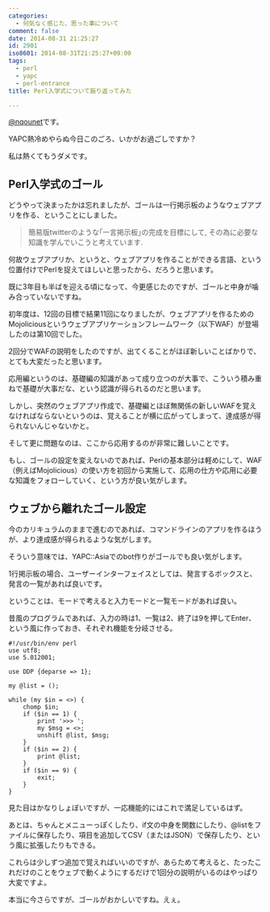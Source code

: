 ```yaml
---
categories:
  - 何気なく感じた、思った事について
comment: false
date: 2014-08-31 21:25:27
id: 2901
iso8601: 2014-08-31T21:25:27+09:00
tags:
  - perl
  - yapc
  - perl-entrance
title: Perl入学式について振り返ってみた

---
```


<p><a href="https://twitter.com/nqounet">@nqounet</a>です。</p>

<p>YAPC熱冷めやらぬ今日このごろ、いかがお過ごしですか？</p>

<p>私は熱くてもうダメです。</p>



<h2>Perl入学式のゴール</h2>

<p>どうやって決まったかは忘れましたが、ゴールは一行掲示板のようなウェブアプリを作る、ということにしました。</p>

<blockquote>
  <p>簡易版twitterのような｢一言掲示板｣の完成を目標にして, その為に必要な知識を学んでいこうと考えています.</p>
</blockquote>

<p>何故ウェブアプリか、というと、ウェブアプリを作ることができる言語、という位置付けでPerlを捉えてほしいと思ったから、だろうと思います。</p>

<p>既に3年目も半ばを迎える頃になって、今更感じたのですが、ゴールと中身が噛み合っていないですね。</p>

<p>初年度は、12回の目標で結果11回になりましたが、ウェブアプリを作るためのMojoliciousというウェブアプリケーションフレームワーク（以下WAF）が登場したのは第10回でした。</p>

<p>2回分でWAFの説明をしたのですが、出てくることがほぼ新しいことばかりで、とても大変だったと思います。</p>

<p>応用編というのは、基礎編の知識があって成り立つのが大事で、こういう積み重ねで基礎が大事だな、という認識が得られるのだと思います。</p>

<p>しかし、突然のウェブアプリ作成で、基礎編とほぼ無関係の新しいWAFを覚えなければならないというのは、覚えることが横に広がってしまって、達成感が得られないんじゃないかと。</p>

<p>そして更に問題なのは、ここから応用するのが非常に難しいことです。</p>

<p>もし、ゴールの設定を変えないのであれば、Perlの基本部分は軽めにして、WAF（例えばMojolicious）の使い方を初回から実施して、応用の仕方や応用に必要な知識をフォローしていく、という方が良い気がします。</p>

<h2>ウェブから離れたゴール設定</h2>

<p>今のカリキュラムのままで進むのであれば、コマンドラインのアプリを作るほうが、より達成感が得られるような気がします。</p>

<p>そういう意味では、YAPC::Asiaでのbot作りがゴールでも良い気がします。</p>

<p>1行掲示板の場合、ユーザーインターフェイスとしては、発言するボックスと、発言の一覧があれば良いです。</p>

<p>ということは、モードで考えると入力モードと一覧モードがあれば良い。</p>

<p>昔風のプログラムであれば、入力の時は1、一覧は2、終了は9を押してEnter、という風に作っておき、それぞれ機能を分岐させる。</p>

```
#!/usr/bin/env perl
use utf8;
use 5.012001;

use DDP {deparse => 1};

my @list = ();

while (my $in = <>) {
    chomp $in;
    if ($in == 1) {
        print '>>> ';
        my $msg = <>;
        unshift @list, $msg;
    }
    if ($in == 2) {
        print @list;
    }
    if ($in == 9) {
        exit;
    }
}
```

<p>見た目はかなりしょぼいですが、一応機能的にはこれで満足しているはず。</p>

<p>あとは、ちゃんとメニューっぽくしたり、if文の中身を関数にしたり、@listをファイルに保存したり、項目を追加してCSV（またはJSON）で保存したり、という風に拡張したりもできる。</p>

<p>これらは少しずつ追加で覚えればいいのですが、あらためて考えると、たったこれだけのことをウェブで動くようにするだけで1回分の説明がいるのはやっぱり大変ですよ。</p>

<p>本当に今さらですが、ゴールがおかしいですね。えぇ。</p>
    	